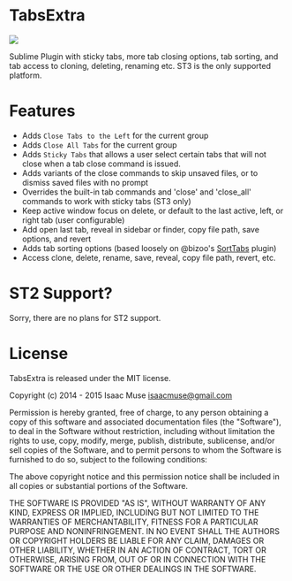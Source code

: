 TabsExtra
=========
<img src="https://dl.dropboxusercontent.com/u/342698/TabsExtra/Menu.png" border="0"/>

Sublime Plugin with sticky tabs, more tab closing options, tab sorting, and tab access to cloning, deleting, renaming etc.  ST3 is the only supported platform.

# Features

- Adds `Close Tabs to the Left` for the current group
- Adds `Close All Tabs` for the current group
- Adds `Sticky Tabs` that allows a user select certain tabs that will not close when a tab close command is issued.
- Adds variants of the close commands to skip unsaved files, or to dismiss saved files with no prompt
- Overrides the built-in tab commands and 'close' and 'close_all' commands to work with sticky tabs (ST3 only)
- Keep active window focus on delete, or default to the last active, left, or right tab (user configurable)
- Add open last tab, reveal in sidebar or finder, copy file path, save options, and revert
- Adds tab sorting options (based loosely on @bizoo's [SortTabs](https://github.com/bizoo/SortTabs) plugin)
- Access clone, delete, rename, save, reveal, copy file path, revert, etc.

# ST2 Support?
Sorry, there are no plans for ST2 support.

# License

TabsExtra is released under the MIT license.

Copyright (c) 2014 - 2015 Isaac Muse <isaacmuse@gmail.com>

Permission is hereby granted, free of charge, to any person obtaining a copy of this software and associated documentation files (the "Software"), to deal in the Software without restriction, including without limitation the rights to use, copy, modify, merge, publish, distribute, sublicense, and/or sell copies of the Software, and to permit persons to whom the Software is furnished to do so, subject to the following conditions:

The above copyright notice and this permission notice shall be included in all copies or substantial portions of the Software.

THE SOFTWARE IS PROVIDED "AS IS", WITHOUT WARRANTY OF ANY KIND, EXPRESS OR IMPLIED, INCLUDING BUT NOT LIMITED TO THE WARRANTIES OF MERCHANTABILITY, FITNESS FOR A PARTICULAR PURPOSE AND NONINFRINGEMENT. IN NO EVENT SHALL THE AUTHORS OR COPYRIGHT HOLDERS BE LIABLE FOR ANY CLAIM, DAMAGES OR OTHER LIABILITY, WHETHER IN AN ACTION OF CONTRACT, TORT OR OTHERWISE, ARISING FROM, OUT OF OR IN CONNECTION WITH THE SOFTWARE OR THE USE OR OTHER DEALINGS IN THE SOFTWARE.
